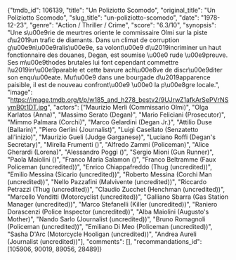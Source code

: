 {"tmdb_id": 106139, "title": "Un Poliziotto Scomodo", "original_title": "Un Poliziotto Scomodo", "slug_title": "un-poliziotto-scomodo", "date": "1978-12-23", "genre": "Action / Thriller / Crime", "score": "6.3/10", "synopsis": "Une s\u00e9rie de meurtres oriente le commissaire Olmi sur la piste d\u2019un trafic de diamants. Dans un climat de corruption g\u00e9n\u00e9ralis\u00e9e, sa volont\u00e9 d\u2019incriminer un haut fonctionnaire des douanes, Degan, est soumise \u00e0 rude \u00e9preuve. Ses m\u00e9thodes brutales lui font cependant commettre l\u2019irr\u00e9parable et cette bavure ach\u00e8ve de discr\u00e9diter son enqu\u00eate. Mut\u00e9 dans une bourgade d\u2019apparence paisible, il est de nouveau confront\u00e9 \u00e0 la p\u00e8gre locale.", "image": "https://image.tmdb.org/t/p/w185_and_h278_bestv2/9UJrwZ1afkArSePVrNSymB0t1DT.jpg", "actors": ["Maurizio Merli (Commissario Olmi)", "Olga Karlatos (Anna)", "Massimo Serato (Degan)", "Mario Feliciani (Prosecutor)", "Mimmo Palmara (Corchi)", "Marco Gelardini (Degan Jr.)", "Attilio Duse (Ballarin)", "Piero Gerlini (Journalist)", "Luigi Casellato (Senzatetto all'inizio)", "Maurizio Gueli (Judge Garganese)", "Luciano Roffi (Degan's Secretary)", "Mirella Frumenti ()", "Alfredo Zammi (Policeman)", "Alice Gherardi (Lorena)", "Alessandro Poggi ()", "Sergio Mioni (Gun Runner)", "Paola Maiolini ()", "Franco Maria Salamon ()", "Franco Beltramme (Faux Policeman (uncredited))", "Enrico Chiappafreddo (Thug (uncredited))", "Emilio Messina (Sicario (uncredited))", "Roberto Messina (Corchi Man (uncredited))", "Nello Pazzafini (Malvivente (uncredited))", "Riccardo Petrazzi (Thug (uncredited))", "Claudio Zucchet (Henchman (uncredited))", "Marcello Venditti (Motorcyclist (uncredited))", "Galliano Sbarra (Gas Station Manager (uncredited))", "Marco Stefanelli (Killer (uncredited))", "Raniero Dorascenzi (Police Inspector (uncredited))", "Alba Maiolini (Augusto's Mother)", "Nando Sarlo (Journalist (uncredited))", "Bruno Romagnoli (Policeman (uncredited))", "Emiliano Di Meo (Policeman (uncredited))", "Sasha D'Arc (Motorcycle Hooligan (uncredited))", "Andrea Aureli (Journalist (uncredited))"], "comments": [], "recommandations_id": [105906, 90019, 89056, 28489]}